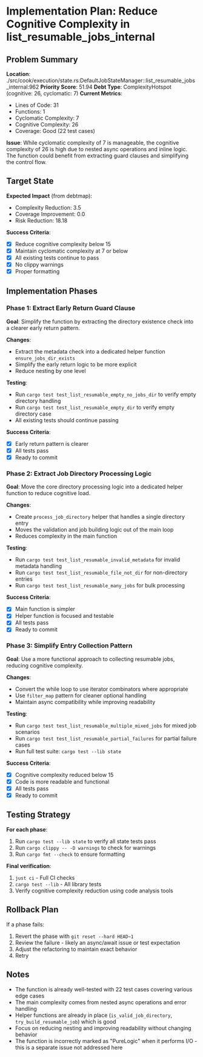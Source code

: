 # Implementation Plan: Reduce Cognitive Complexity in list_resumable_jobs_internal

## Problem Summary

**Location**: ./src/cook/execution/state.rs:DefaultJobStateManager::list_resumable_jobs_internal:962
**Priority Score**: 51.94
**Debt Type**: ComplexityHotspot (cognitive: 26, cyclomatic: 7)
**Current Metrics**:
- Lines of Code: 31
- Functions: 1
- Cyclomatic Complexity: 7
- Cognitive Complexity: 26
- Coverage: Good (22 test cases)

**Issue**: While cyclomatic complexity of 7 is manageable, the cognitive complexity of 26 is high due to nested async operations and inline logic. The function could benefit from extracting guard clauses and simplifying the control flow.

## Target State

**Expected Impact** (from debtmap):
- Complexity Reduction: 3.5
- Coverage Improvement: 0.0
- Risk Reduction: 18.18

**Success Criteria**:
- [x] Reduce cognitive complexity below 15
- [x] Maintain cyclomatic complexity at 7 or below
- [x] All existing tests continue to pass
- [x] No clippy warnings
- [x] Proper formatting

## Implementation Phases

### Phase 1: Extract Early Return Guard Clause

**Goal**: Simplify the function by extracting the directory existence check into a clearer early return pattern.

**Changes**:
- Extract the metadata check into a dedicated helper function `ensure_jobs_dir_exists`
- Simplify the early return logic to be more explicit
- Reduce nesting by one level

**Testing**:
- Run `cargo test test_list_resumable_empty_no_jobs_dir` to verify empty directory handling
- Run `cargo test test_list_resumable_empty_dir` to verify empty directory case
- All existing tests should continue passing

**Success Criteria**:
- [x] Early return pattern is clearer
- [x] All tests pass
- [x] Ready to commit

### Phase 2: Extract Job Directory Processing Logic

**Goal**: Move the core directory processing logic into a dedicated helper function to reduce cognitive load.

**Changes**:
- Create `process_job_directory` helper that handles a single directory entry
- Moves the validation and job building logic out of the main loop
- Reduces complexity in the main function

**Testing**:
- Run `cargo test test_list_resumable_invalid_metadata` for invalid metadata handling
- Run `cargo test test_list_resumable_file_not_dir` for non-directory entries
- Run `cargo test test_list_resumable_many_jobs` for bulk processing

**Success Criteria**:
- [x] Main function is simpler
- [x] Helper function is focused and testable
- [x] All tests pass
- [x] Ready to commit

### Phase 3: Simplify Entry Collection Pattern

**Goal**: Use a more functional approach to collecting resumable jobs, reducing cognitive complexity.

**Changes**:
- Convert the while loop to use iterator combinators where appropriate
- Use `filter_map` pattern for cleaner optional handling
- Maintain async compatibility while improving readability

**Testing**:
- Run `cargo test test_list_resumable_multiple_mixed_jobs` for mixed job scenarios
- Run `cargo test test_list_resumable_partial_failures` for partial failure cases
- Run full test suite: `cargo test --lib state`

**Success Criteria**:
- [x] Cognitive complexity reduced below 15
- [x] Code is more readable and functional
- [x] All tests pass
- [x] Ready to commit

## Testing Strategy

**For each phase**:
1. Run `cargo test --lib state` to verify all state tests pass
2. Run `cargo clippy -- -D warnings` to check for warnings
3. Run `cargo fmt --check` to ensure formatting

**Final verification**:
1. `just ci` - Full CI checks
2. `cargo test --lib` - All library tests
3. Verify cognitive complexity reduction using code analysis tools

## Rollback Plan

If a phase fails:
1. Revert the phase with `git reset --hard HEAD~1`
2. Review the failure - likely an async/await issue or test expectation
3. Adjust the refactoring to maintain exact behavior
4. Retry

## Notes

- The function is already well-tested with 22 test cases covering various edge cases
- The main complexity comes from nested async operations and error handling
- Helper functions are already in place (`is_valid_job_directory`, `try_build_resumable_job`) which is good
- Focus on reducing nesting and improving readability without changing behavior
- The function is incorrectly marked as "PureLogic" when it performs I/O - this is a separate issue not addressed here